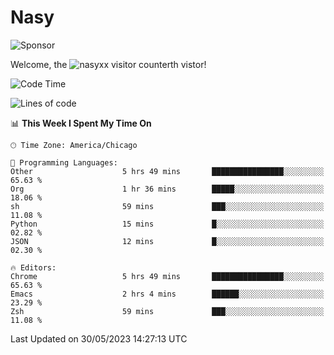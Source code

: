 # Nasy

<!--
<p align="center">
<img height="200" src="https://github-readme-stats.vercel.app/api?username=nasyxx&count_private=true&show_icons=true&theme=dracula&include_all_commits=true"/>
<img height="200" src="https://github-readme-stats.vercel.app/api/top-langs/?username=nasyxx&theme=dracula&hide=html,jupyter+notebook&count_private=true&show_icons=true"/>
</p>

  
----------------
-->

![Sponsor](https://img.shields.io/static/v1.svg?label=Sponsor&message=%E2%9D%A4&logo=GitHub&style=flat&color=pink)
 
Welcome, the ![nasyxx visitor counter](https://count.getloli.com/get/@nasyxx?theme=rule34)th vistor!
 
<!--START_SECTION:waka-->
![Code Time](http://img.shields.io/badge/Code%20Time-3%2C545%20hrs%202%20mins-blue)

![Lines of code](https://img.shields.io/badge/From%20Hello%20World%20I%27ve%20Written-6.2%20million%20lines%20of%20code-blue)

📊 **This Week I Spent My Time On** 

```text
🕑︎ Time Zone: America/Chicago

💬 Programming Languages: 
Other                    5 hrs 49 mins       ████████████████░░░░░░░░░   65.63 % 
Org                      1 hr 36 mins        █████░░░░░░░░░░░░░░░░░░░░   18.06 % 
sh                       59 mins             ███░░░░░░░░░░░░░░░░░░░░░░   11.08 % 
Python                   15 mins             █░░░░░░░░░░░░░░░░░░░░░░░░   02.82 % 
JSON                     12 mins             █░░░░░░░░░░░░░░░░░░░░░░░░   02.30 % 

🔥 Editors: 
Chrome                   5 hrs 49 mins       ████████████████░░░░░░░░░   65.63 % 
Emacs                    2 hrs 4 mins        ██████░░░░░░░░░░░░░░░░░░░   23.29 % 
Zsh                      59 mins             ███░░░░░░░░░░░░░░░░░░░░░░   11.08 % 
```


 Last Updated on 30/05/2023 14:27:13 UTC
<!--END_SECTION:waka-->

<!-- ![visitors](https://visitor-badge.laobi.icu/badge?page_id=nasyxx.nasyxx) -->

